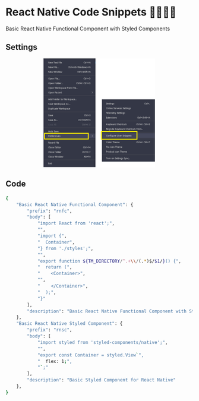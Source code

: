 # React Native Code Snippets 🐱‍👤🐱‍🏍
Basic React Native Functional Component with Styled Components

## Settings
<p align="center">
  <img src="https://github.com/karenyov/react-native.code-snippets/blob/main/vscode.png" width="300">
</p>

## Code 
```sh
{
	"Basic React Native Functional Component": {
		"prefix": "rnfc",
		"body": [
			"import React from 'react';",
			"",
			"import {",
			"  Container",
			"} from './styles';",
			"",
			"export function ${TM_DIRECTORY/^.+\\/(.*)$/$1/}() {",
			"  return (",
			"    <Container>",
			"",
			"    </Container>",
			"  );",
			"}"
		],
		"description": "Basic React Native Functional Component with Styled Components"
	},
	"Basic React Native Styled Component": {
		"prefix": "rnsc",
		"body": [
			"import styled from 'styled-components/native';",
			"",
			"export const Container = styled.View`",
			"  flex: 1;",
			"`;"
		],
		"description": "Basic Styled Component for React Native"
	},
}
```


